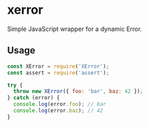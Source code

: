 # xerror
Simple JavaScript wrapper for a dynamic Error.


## Usage

```javascript
const XError = require('XError');
const assert = require('assert');

try {
  throw new XError({ foo: 'bar', baz: 42 });
} catch (error) {
  console.log(error.foo); // bar
  console.log(error.baz); // 42
}
```